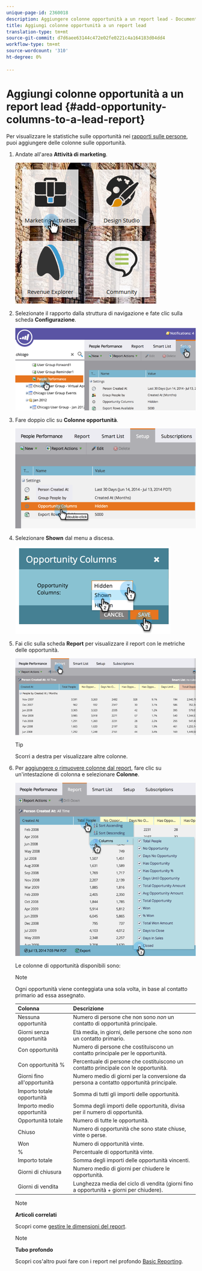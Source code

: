 ```yaml
---
unique-page-id: 2360018
description: Aggiungere colonne opportunità a un report lead - Documenti Marketo - Documentazione prodotto
title: Aggiungi colonne opportunità a un report lead
translation-type: tm+mt
source-git-commit: d7d6aee63144c472e02fe0221c4a164183d04dd4
workflow-type: tm+mt
source-wordcount: '310'
ht-degree: 0%

---
```



# Aggiungi colonne opportunità a un report lead {#add-opportunity-columns-to-a-lead-report}

Per visualizzare le statistiche sulle opportunità nei [rapporti sulle persone](http://docs.marketo.com/display/docs/basic+reporting), puoi aggiungere delle colonne sulle opportunità.

1. Andate all&#39;area **Attività di marketing**.

   ![](assets/ma.png)

1. Selezionate il rapporto dalla struttura di navigazione e fate clic sulla scheda **Configurazione**.

   ![](assets/two.png)

1. Fare doppio clic su **Colonne opportunità**.

   ![](assets/three.png)

1. Selezionare **Shown** dal menu a discesa.

   ![](assets/image2014-9-16-12-3a50-3a33.png)

1. Fai clic sulla scheda **Report** per visualizzare il report con le metriche delle opportunità.

   ![](assets/five.png)

   >[!TIP]
   >
   >Scorri a destra per visualizzare altre colonne.

1. Per [aggiungere o rimuovere colonne dal report](select-report-columns.md), fare clic su un&#39;intestazione di colonna e selezionare **Colonne**.

   ![](assets/six.png)

   Le colonne di opportunità disponibili sono:

   >[!NOTE]
   >
   >Ogni opportunità viene conteggiata una sola volta, in base al contatto primario ad essa assegnato.

   | Colonna | Descrizione |
   |---|---|
   | Nessuna opportunità | Numero di persone che non sono *non* un contatto di opportunità principale. |
   | Giorni senza opportunità | Età media, in giorni, delle persone che sono *non* un contatto primario. |
   | Con opportunità | Numero di persone che costituiscono un contatto principale per le opportunità. |
   | Con opportunità % | Percentuale di persone che costituiscono un contatto principale con le opportunità. |
   | Giorni fino all&#39;opportunità | Numero medio di giorni per la conversione da persona a contatto opportunità principale. |
   | Importo totale opportunità | Somma di tutti gli importi delle opportunità. |
   | Importo medio opportunità | Somma degli importi delle opportunità, divisa per il numero di opportunità. |
   | Opportunità totale | Numero di tutte le opportunità. |
   | Chiuso | Numero di opportunità che sono state chiuse, vinte o perse. |
   | Won | Numero di opportunità vinte. |
   | % | Percentuale di opportunità vinte. |
   | Importo totale | Somma degli importi delle opportunità vincenti. |
   | Giorni di chiusura | Numero medio di giorni per chiudere le opportunità. |
   | Giorni di vendita | Lunghezza media del ciclo di vendita (giorni fino a opportunità + giorni per chiudere). |

   >[!NOTE]
   >
   >**Articoli correlati**
   >
   >
   >Scopri come [gestire le dimensioni del report](configure-report-size.md).

   >[!NOTE]
   >
   >**Tubo profondo**
   >
   >
   >Scopri cos&#39;altro puoi fare con i report nel profondo [Basic Reporting](http://docs.marketo.com/display/docs/basic+reporting).

